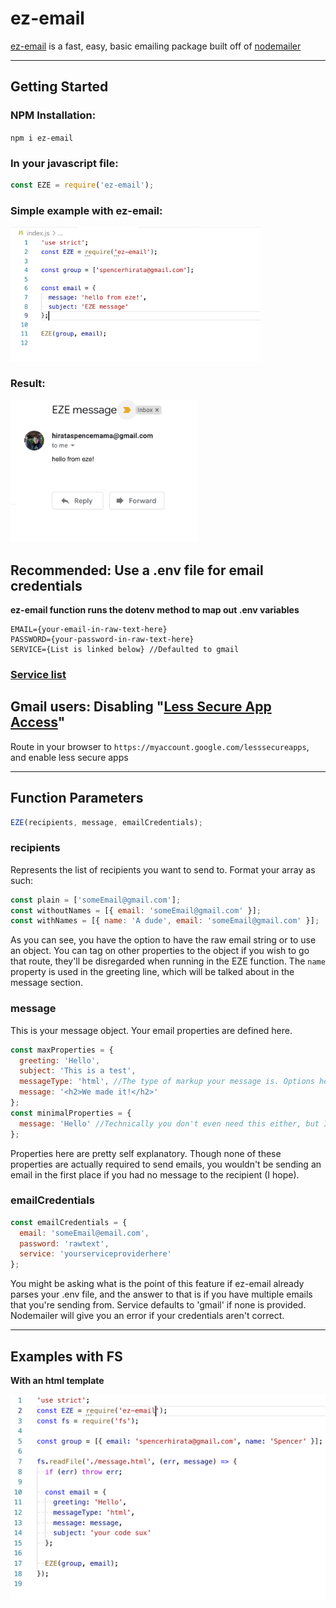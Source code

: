 # ez-email

[ez-email](https://www.npmjs.com/package/ez-email) is a fast, easy, basic
emailing package built off of
[nodemailer](https://www.npmjs.com/package/nodemailer)

---

## Getting Started

### NPM Installation:

`npm i ez-email`

### In your javascript file:

```js
const EZE = require('ez-email');
```

### Simple example with ez-email:

<img src="https://raw.githubusercontent.com/shiratap/ez-email/master/assets/simple.png" width="400"/>

### Result:

<img src="https://raw.githubusercontent.com/shiratap/ez-email/master/assets/result.png" width="300"/>

## Recommended: Use a .env file for email credentials

**ez-email function runs the dotenv method to map out .env variables**

```
EMAIL={your-email-in-raw-text-here}
PASSWORD={your-password-in-raw-text-here}
SERVICE={List is linked below} //Defaulted to gmail
```

### [Service list](`https://nodemailer.com/smtp/well-known/`)

## Gmail users: Disabling "[Less Secure App Access](https://support.google.com/accounts/answer/6010255?hl=en)"

Route in your browser to `https://myaccount.google.com/lesssecureapps`, and
enable less secure apps

---

## Function Parameters

```js
EZE(recipients, message, emailCredentials);
```

### **recipients**

Represents the list of recipients you want to send to. Format your array as
such:

```js
const plain = ['someEmail@gmail.com'];
const withoutNames = [{ email: 'someEmail@gmail.com' }];
const withNames = [{ name: 'A dude', email: 'someEmail@gmail.com' }];
```

As you can see, you have the option to have the raw email string or to use an
object. You can tag on other properties to the object if you wish to go that
route, they'll be disregarded when running in the EZE function. The `name`
property is used in the greeting line, which will be talked about in the message
section.

### **message**

This is your message object. Your email properties are defined here.

```js
const maxProperties = {
  greeting: 'Hello',
  subject: 'This is a test',
  messageType: 'html', //The type of markup your message is. Options here are ['html', 'text'] with text as the default
  message: '<h2>We made it!</h2>'
};
const minimalProperties = {
  message: 'Hello' //Technically you don't even need this either, but I doubt you want to be sending emails without messages
};
```

Properties here are pretty self explanatory. Though none of these properties are
actually required to send emails, you wouldn't be sending an email in the first
place if you had no message to the recipient (I hope).

### **emailCredentials**

```js
const emailCredentials = {
  email: 'someEmail@email.com',
  password: 'rawtext',
  service: 'yourserviceproviderhere'
};
```

You might be asking what is the point of this feature if ez-email already parses
your .env file, and the answer to that is if you have multiple emails that
you're sending from. Service defaults to 'gmail' if none is provided. Nodemailer
will give you an error if your credentials aren't correct.

---

## Examples with FS

**With an html template**

<img src="https://raw.githubusercontent.com/shiratap/ez-email/master/assets/exampleWfs.png" width="600"/>
